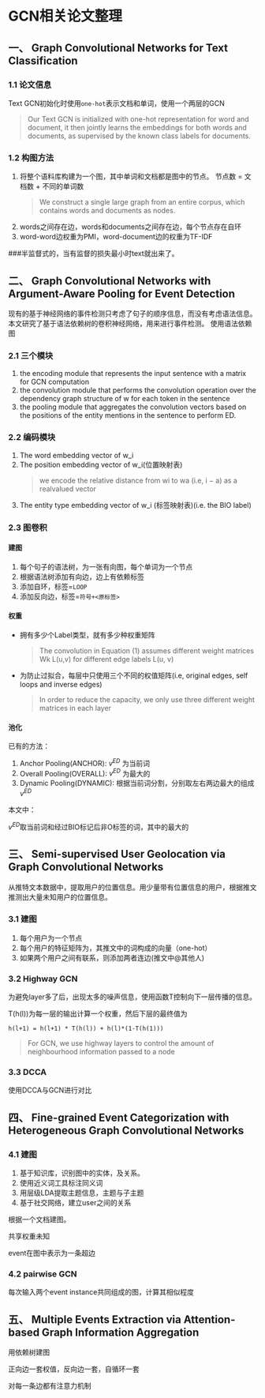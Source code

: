 # GCN相关论文整理

## 一、 Graph Convolutional Networks for Text Classification

### 1.1 论文信息

Text GCN初始化时使用`one-hot`表示文档和单词，使用一个两层的GCN
> Our Text GCN is initialized with one-hot representation for word and document, it then jointly learns the embeddings for both words and documents, as supervised by the known class labels for documents.

### 1.2 构图方法

1. 将整个语料库构建为一个图，其中单词和文档都是图中的节点。 节点数 = 文档数 + 不同的单词数
    > We construct a single large graph from an entire corpus, which contains words and documents as nodes.
2. words之间存在边，words和documents之间存在边，每个节点存在自环
3. word-word边权重为PMI，word-document边的权重为TF-IDF

###半监督式的，当有监督的损失最小时text就出来了。

## 二、 Graph Convolutional Networks with Argument-Aware Pooling for Event Detection

现有的基于神经网络的事件检测只考虑了句子的顺序信息，而没有考虑语法信息。本文研究了基于语法依赖树的卷积神经网络，用来进行事件检测。
使用语法依赖图

### 2.1 三个模块

1. the encoding module that represents the input sentence with a matrix for GCN computation
2. the convolution module that performs the convolution operation over the dependency graph structure of w for each token in the sentence
3. the pooling module that aggregates the convolution vectors based on the positions of the entity mentions in the sentence to perform ED.

### 2.2 编码模块

1. The word embedding vector of w_i
2. The position embedding vector of w_i(位置映射表)
    > we encode the relative distance from wi to wa (i.e, i − a) as a realvalued vector
3. The entity type embedding vector of w_i (标签映射表)(i.e. the BIO label)

### 2.3 图卷积

#### 建图

1. 每个句子的语法树，为一张有向图，每个单词为一个节点
2. 根据语法树添加有向边，边上有依赖标签
3. 添加自环，标签=`LOOP`
4. 添加反向边，标签=`符号+<原标签>`

#### 权重

- 拥有多少个Label类型，就有多少种权重矩阵
    > The convolution in Equation (1) assumes different weight matrices Wk L(u,v) for different edge labels L(u, v)
- 为防止过拟合，每层中只使用三个不同的权值矩阵(i.e, original edges, self loops and inverse edges)
    > In order to reduce the capacity, we only use three different weight matrices in each layer

#### 池化

已有的方法：

1. Anchor Pooling(ANCHOR): $v^{ED}$ 为当前词
2. Overall Pooling(OVERALL): $v^{ED}$ 为最大的
3. Dynamic Pooling(DYNAMIC): 根据当前词分割，分别取左右两边最大的组成$v^{ED}$

本文中：

$v^{ED}$取当前词和经过BIO标记后非O标签的词，其中的最大的

## 三、 Semi-supervised User Geolocation via Graph Convolutional Networks

从推特文本数据中，提取用户的位置信息。用少量带有位置信息的用户，根据推文推测出大量未知用户的位置信息。

### 3.1 建图

1. 每个用户为一个节点
2. 每个用户的特征矩阵为，其推文中的词构成的向量（one-hot）
3. 如果两个用户之间有联系，则添加两者连边(推文中@其他人)

### 3.2 Highway GCN

为避免layer多了后，出现太多的噪声信息，使用函数T控制向下一层传播的信息。

T(h(l))为每一层的输出计算一个权重，然后下层的最终值为

`h(l+1) = h(l+1) * T(h(l)) + h(l)*(1-T(h(1)))`

> For GCN, we use highway layers to control the amount of neighbourhood information passed to a node

### 3.3 DCCA

使用DCCA与GCN进行对比

## 四、 Fine-grained Event Categorization with Heterogeneous Graph Convolutional Networks

### 4.1 建图

1. 基于知识库，识别图中的实体，及关系。
2. 使用近义词工具标注同义词
3. 用层级LDA提取主题信息，主题与子主题
4. 基于社交网络，建立user之间的关系

根据一个文档建图。

共享权重未知

event在图中表示为一条超边

### 4.2 pairwise GCN

每次输入两个event instance共同组成的图，计算其相似程度

## 五、 Multiple Events Extraction via Attention-based Graph Information Aggregation

用依赖树建图

正向边一套权值，反向边一套，自循环一套

对每一条边都有注意力机制
